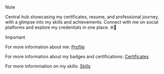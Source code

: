 > [!NOTE]
> Central hub showcasing my certificates, resume, and professional journey, with a glimpse into my skills and achievements. Connect with me on social platforms and explore my credentials in one place. 🌐🚀

> [!IMPORTANT]
> For more information about me:  [Profile](My-Info/My-Profile.md)
> 
> For more information about my badges and certifications: [Certificates](My-Info/Resume-and-certificates.md)
>
> For more informmation on my skills: [Skills](My-Info/My-skills.md)

<script src="https://platform.linkedin.com/badges/js/profile.js" async defer type="text/javascript"></script>
              




